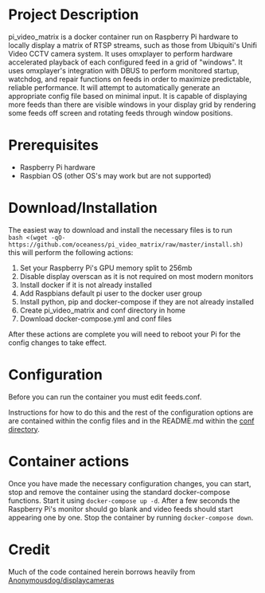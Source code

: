 # Project Description
pi_video_matrix is a docker container run on Raspberry Pi hardware to locally display a matrix of RTSP streams, such as those from Ubiquiti's Unifi Video CCTV camera system. It uses omxplayer to perform hardware accelerated playback of each configured feed in a grid of "windows". It uses omxplayer's integration with DBUS to perform monitored startup, watchdog, and repair functions on feeds in order to maximize predictable, reliable performance. It will attempt to automatically generate an appropriate config file based on minimal input. It is capable of displaying more feeds than there are visible windows in your display grid by rendering some feeds off screen and rotating feeds through window positions.

# Prerequisites
* Raspberry Pi hardware
* Raspbian OS (other OS's may work but are not supported)

# Download/Installation
The easiest way to download and install the necessary files is to run  
`bash <(wget -qO- https://github.com/oceaness/pi_video_matrix/raw/master/install.sh)`  
this will perform the following actions:

1. Set your Raspberry Pi's GPU memory split to 256mb
2. Disable display overscan as it is not required on most modern monitors
3. Install docker if it is not already installed
4. Add Raspbians default pi user to the docker user group
5. Install python, pip and docker-compose if they are not already installed
6. Create pi_video_matrix and conf directory in home
7. Download docker-compose.yml and conf files

After these actions are complete you will need to reboot your Pi for the config changes to take effect.

# Configuration
Before you can run the container you must edit feeds.conf.

Instructions for how to do this and the rest of the configuration options are are contained within the config files and in the README.md within the [conf directory](conf).

# Container actions
Once you have made the necessary configuration changes, you can start, stop and remove the container using the standard docker-compose functions. Start it using `docker-compose up -d`. After a few seconds the Raspberry Pi's monitor should go blank and video feeds should start appearing one by one. Stop the container by running `docker-compose down`.

# Credit
Much of the code contained herein borrows heavily from [Anonymousdog/displaycameras](https://github.com/Anonymousdog/displaycameras)